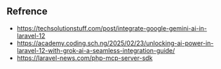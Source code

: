 

## Refrence

- https://techsolutionstuff.com/post/integrate-google-gemini-ai-in-laravel-12
- https://academy.coding.sch.ng/2025/02/23/unlocking-ai-power-in-laravel-12-with-grok-ai-a-seamless-integration-guide/
- https://laravel-news.com/php-mcp-server-sdk